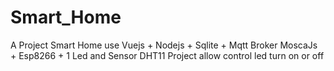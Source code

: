 # Smart_Home
A Project Smart Home use Vuejs + Nodejs + Sqlite + Mqtt Broker MoscaJs + Esp8266 + 1 Led and Sensor DHT11
Project allow control led turn on or off 
